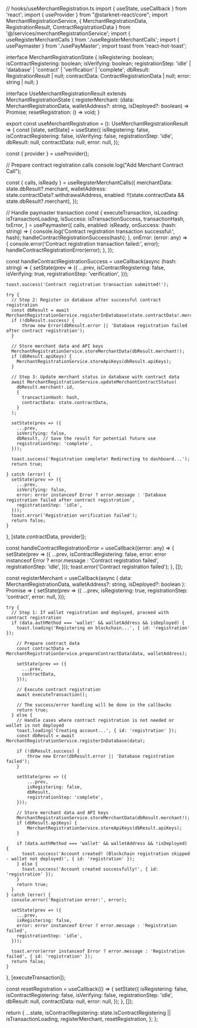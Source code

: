 // hooks/useMerchantRegistration.ts
import { useState, useCallback } from 'react';
import { useProvider } from "@starknet-react/core";
import MerchantRegistrationService, {
  MerchantRegistrationData,
  RegistrationResult,
  ContractRegistrationData
} from '@/services/merchantRegistrationService';
import { useRegisterMerchantCalls } from './useRegisterMerchantCalls';
import { usePaymaster } from './usePayMaster';
import toast from 'react-hot-toast';

interface MerchantRegistrationState {
  isRegistering: boolean;
  isContractRegistering: boolean;
  isVerifying: boolean;
  registrationStep: 'idle' | 'database' | 'contract' | 'verification' | 'complete';
  dbResult: RegistrationResult | null;
  contractData: ContractRegistrationData | null;
  error: string | null;
}

interface UseMerchantRegistrationResult extends MerchantRegistrationState {
  registerMerchant: (data: MerchantRegistrationData, walletAddress?: string, isDeployed?: boolean) => Promise<boolean>;
  resetRegistration: () => void;
}

export const useMerchantRegistration = (): UseMerchantRegistrationResult => {
  const [state, setState] = useState<MerchantRegistrationState>({
    isRegistering: false,
    isContractRegistering: false,
    isVerifying: false,
    registrationStep: 'idle',
    dbResult: null,
    contractData: null,
    error: null,
  });

  const { provider } = useProvider();

  // Prepare contract registration calls
  console.log("Add Merchant Contract Call");

  const { calls, isReady } = useRegisterMerchantCalls({
    merchantData: state.dbResult?.merchant,
    walletAddress: state.contractData?.withdrawalAddress,
    enabled: !!(state.contractData && state.dbResult?.merchant),
  });

  // Handle paymaster transaction
  const {
    executeTransaction,
    isLoading: isTransactionLoading,
    isSuccess: isTransactionSuccess,
    transactionHash,
    txError,
  } = usePaymaster({
    calls,
    enabled: isReady,
    onSuccess: (hash: string) => {
      console.log('Contract registration transaction successful:', hash);
      handleContractRegistrationSuccess(hash);
    },
    onError: (error: any) => {
      console.error('Contract registration transaction failed:', error);
      handleContractRegistrationError(error);
    },
  });

  const handleContractRegistrationSuccess = useCallback(async (hash: string) => {
    setState(prev => ({
      ...prev,
      isContractRegistering: false,
      isVerifying: true,
      registrationStep: 'verification',
    }));

    toast.success('Contract registration transaction submitted!');

    try {
      // Step 2: Register in database after successful contract registration
      const dbResult = await MerchantRegistrationService.registerInDatabase(state.contractData!.merchantData);
      if (!dbResult.success) {
          throw new Error(dbResult.error || 'Database registration failed after contract registration');
      }

      // Store merchant data and API keys
      MerchantRegistrationService.storeMerchantData(dbResult.merchant!);
      if (dbResult.apiKeys) {
        MerchantRegistrationService.storeApiKeys(dbResult.apiKeys);
      }

      // Step 3: Update merchant status in database with contract data
      await MerchantRegistrationService.updateMerchantContractStatus(
        dbResult.merchant!.id,
        {
          transactionHash: hash,
          contractData: state.contractData,
        }
      );

      setState(prev => ({
        ...prev,
        isVerifying: false,
        dbResult, // Save the result for potential future use
        registrationStep: 'complete',
      }));

      toast.success('Registration complete! Redirecting to dashboard...');
      return true;

    } catch (error) {
      setState(prev => ({
        ...prev,
        isVerifying: false,
        error: error instanceof Error ? error.message : 'Database registration failed after contract registration',
        registrationStep: 'idle',
      }));
      toast.error('Registration verification failed');
      return false;
    }
  }, [state.contractData, provider]);

  const handleContractRegistrationError = useCallback((error: any) => {
    setState(prev => ({
      ...prev,
      isContractRegistering: false,
      error: error instanceof Error ? error.message : 'Contract registration failed',
      registrationStep: 'idle',
    }));
    toast.error('Contract registration failed');
  }, []);

  const registerMerchant = useCallback(async (
    data: MerchantRegistrationData,
    walletAddress?: string,
    isDeployed?: boolean
  ): Promise<boolean> => {
    setState(prev => ({
      ...prev,
      isRegistering: true,
      registrationStep: 'contract',
      error: null,
    }));

    try {
      // Step 1: If wallet registration and deployed, proceed with contract registration
      if (data.authMethod === 'wallet' && walletAddress && isDeployed) {
        toast.loading('Registering on blockchain...', { id: 'registration' });

        // Prepare contract data
        const contractData = MerchantRegistrationService.prepareContractData(data, walletAddress);

        setState(prev => ({
          ...prev,
          contractData,
        }));

        // Execute contract registration
        await executeTransaction();

        // The success/error handling will be done in the callbacks
        return true;
      } else {
        // Handle cases where contract registration is not needed or wallet is not deployed
        toast.loading('Creating account...', { id: 'registration' });
        const dbResult = await MerchantRegistrationService.registerInDatabase(data);

        if (!dbResult.success) {
            throw new Error(dbResult.error || 'Database registration failed');
        }

        setState(prev => ({
            ...prev,
            isRegistering: false,
            dbResult,
            registrationStep: 'complete',
        }));

        // Store merchant data and API keys
        MerchantRegistrationService.storeMerchantData(dbResult.merchant!);
        if (dbResult.apiKeys) {
            MerchantRegistrationService.storeApiKeys(dbResult.apiKeys);
        }

        if (data.authMethod === 'wallet' && walletAddress && !isDeployed) {
          toast.success('Account created! (Blockchain registration skipped - wallet not deployed)', { id: 'registration' });
        } else {
          toast.success('Account created successfully!', { id: 'registration' });
        }
        return true;
      }
    } catch (error) {
      console.error('Registration error:', error);

      setState(prev => ({
        ...prev,
        isRegistering: false,
        error: error instanceof Error ? error.message : 'Registration failed',
        registrationStep: 'idle',
      }));

      toast.error(error instanceof Error ? error.message : 'Registration failed', { id: 'registration' });
      return false;
    }
  }, [executeTransaction]);

  const resetRegistration = useCallback(() => {
    setState({
      isRegistering: false,
      isContractRegistering: false,
      isVerifying: false,
      registrationStep: 'idle',
      dbResult: null,
      contractData: null,
      error: null,
    });
  }, []);

  return {
    ...state,
    isContractRegistering: state.isContractRegistering || isTransactionLoading,
    registerMerchant,
    resetRegistration,
  };
};